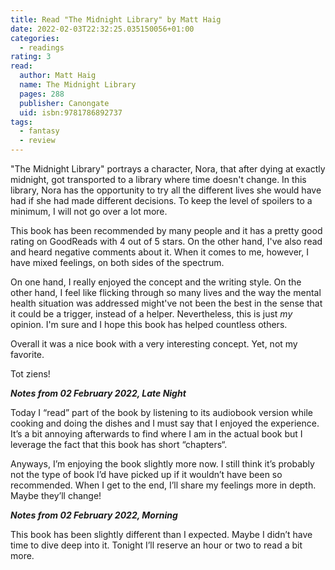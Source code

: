 ```yaml
---
title: Read "The Midnight Library" by Matt Haig
date: 2022-02-03T22:32:25.035150056+01:00
categories:
  - readings
rating: 3
read:
  author: Matt Haig
  name: The Midnight Library
  pages: 288
  publisher: Canongate
  uid: isbn:9781786892737
tags:
  - fantasy
  - review
---
```


"The Midnight Library" portrays a character, Nora, that after dying at exactly midnight, got transported to a library where time doesn't change. In this library, Nora has the opportunity to try all the different lives she would have had if she had made different decisions. To keep the level of spoilers to a minimum, I will not go over a lot more.

This book has been recommended by many people and it has a pretty good rating on GoodReads with 4 out of 5 stars. On the other hand, I've also read and heard negative comments about it. When it comes to me, however, I have mixed feelings, on both sides of the spectrum.

On one hand, I really enjoyed the concept and the writing style. On the other hand, I feel like flicking through so many lives and the way the mental health situation was addressed might've not been the best in the sense that it could be a trigger, instead of a helper. Nevertheless, this is just _my_ opinion. I'm sure and I hope this book has helped countless others.

Overall it was a nice book with a very interesting concept. Yet, not my favorite.

Tot ziens!

_**Notes from 02 February 2022, Late Night**_

Today I “read” part of the book by listening to its audiobook version while cooking and doing the dishes and I must say that I enjoyed the experience. It’s a bit annoying afterwards to find where I am in the actual book but I leverage the fact that this book has short “chapters“. 

Anyways, I’m enjoying the book slightly more now. I still think it’s probably not the type of book I’d have picked up if it wouldn’t have been so recommended. When I get to the end, I’ll share my feelings more in depth. Maybe they’ll change!

_**Notes from 02 February 2022, Morning**_

This book has been slightly different than I expected. Maybe I didn’t have time to dive deep into it. Tonight I’ll reserve an hour or two to read a bit more.
